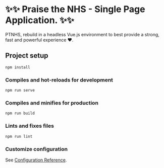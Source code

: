 # ✨✨ Praise the NHS - Single Page Application. ✨✨ 

PTNHS, rebuild in a headless Vue.js environment to best provide a strong, fast and powerful experience ♥.

## Project setup
```
npm install
```

### Compiles and hot-reloads for development
```
npm run serve
```

### Compiles and minifies for production
```
npm run build
```

### Lints and fixes files
```
npm run lint
```

### Customize configuration
See [Configuration Reference](https://cli.vuejs.org/config/).
